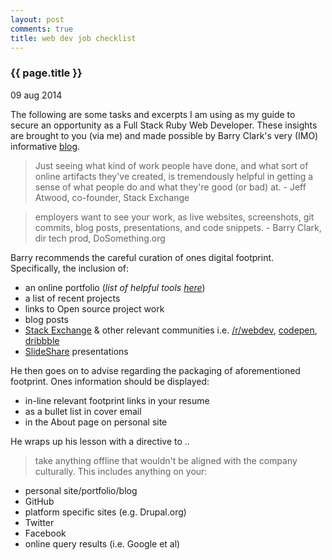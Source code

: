```yaml
---
layout: post
comments: true
title: web dev job checklist
---
```


<h3>{{ page.title }}</h3>

<p class="meta">09 aug 2014</p>

The following are some tasks and excerpts I am using as my guide to secure an opportunity as a Full Stack Ruby Web Developer. These insights are brought to you (via me) and made possible by Barry Clark\'s very (IMO) informative [blog](http://www.barryclark.co/).

> Just seeing what kind of work people have done, and what sort of online artifacts they\'ve created, is tremendously helpful in getting a sense of what people do and what they\'re good (or bad) at. - Jeff Atwood, co-founder, Stack Exchange

> employers want to see your work, as live websites, screenshots, git commits, blog posts, presentations, and code snippets. - Barry Clark, dir tech prod, DoSomething.org

Barry recommends the careful curation of ones digital footprint. Specifically, the inclusion of:

- an online portfolio (_list of helpful tools [here](http://mashable.com/2013/09/17/online-portfolio/)_)
- a list of recent projects
- links to Open source project work
- blog posts
- [Stack Exchange](http://stackexchange.com/sites) & other relevant communities i.e. [/r/webdev](http://www.reddit.com/r/webdev), [codepen](http://codepen.io/), [dribbble](https://dribbble.com/)
- [SlideShare](http://www.slideshare.net/) presentations

He then goes on to advise regarding the packaging of aforementioned footprint. Ones information should be displayed:

- in-line relevant footprint links in your resume
- as a bullet list in cover email
- in the About page on personal site  

He wraps up his lesson with a directive to ..

> take anything offline that wouldn\'t be aligned with the company culturally. This includes anything on your:

- personal site/portfolio/blog
- GitHub
- platform specific sites (e.g. Drupal.org)
- Twitter
- Facebook
- online query results (i.e. Google et al) 